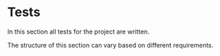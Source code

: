 # Tests

In this section all tests for the project are written.

The structure of this section can vary based on different requirements.

